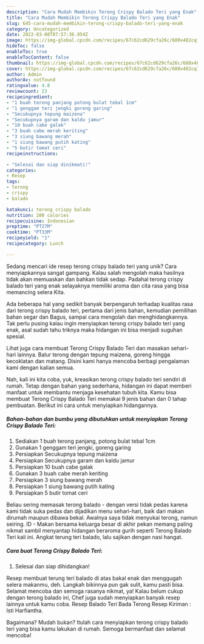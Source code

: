 ```yaml
---
description: "Cara Mudah Membikin Terong Crispy Balado Teri yang Enak"
title: "Cara Mudah Membikin Terong Crispy Balado Teri yang Enak"
slug: 645-cara-mudah-membikin-terong-crispy-balado-teri-yang-enak
category: Uncategorized
date: 2022-03-08T07:57:36.954Z
image: https://img-global.cpcdn.com/recipes/67c62cd629cfa26c/680x482cq70/terong-crispy-balado-teri-foto-resep-utama.jpg
hideToc: false
enableToc: true
enableTocContent: false
thumbnail: https://img-global.cpcdn.com/recipes/67c62cd629cfa26c/680x482cq70/terong-crispy-balado-teri-foto-resep-utama.jpg
cover: https://img-global.cpcdn.com/recipes/67c62cd629cfa26c/680x482cq70/terong-crispy-balado-teri-foto-resep-utama.jpg
author: Admin
authorAv: notfound
ratingvalue: 4.8
reviewcount: 23
recipeingredient:
- "1 buah terong panjang potong bulat tebal 1cm"
- "1 genggam teri jengki goreng garing"
- "Secukupnya tepung maizena"
- "Secukupnya garam dan kaldu jamur"
- "10 buah cabe galak"
- "3 buah cabe merah keriting"
- "3 siung bawang merah"
- "1 siung bawang putih kating"
- "5 butir tomat ceri"
recipeinstructions:

- "Selesai dan siap dinikmati!"
categories:
- Resep
tags:
- terong
- crispy
- balado

katakunci: terong crispy balado 
nutrition: 200 calories
recipecuisine: Indonesian
preptime: "PT27M"
cooktime: "PT33M"
recipeyield: "1"
recipecategory: Lunch

---
```





Sedang mencari ide resep terong crispy balado teri yang unik? Cara menyiapkannya sangat gampang. Kalau salah mengolah maka hasilnya tidak akan memuaskan dan bahkan tidak sedap. Padahal terong crispy balado teri yang enak selayaknya memiliki aroma dan cita rasa yang bisa memancing selera Kita.





Ada beberapa hal yang sedikit banyak berpengaruh terhadap kualitas rasa dari terong crispy balado teri, pertama dari jenis bahan, kemudian pemilihan bahan segar dan Bagus, sampai cara mengolah dan menghidangkannya. Tak perlu pusing kalau ingin menyiapkan terong crispy balado teri yang enak,      asal sudah tahu triknya maka hidangan ini bisa menjadi suguhan spesial.














Lihat juga cara membuat Terong Crispy Balado Teri dan masakan sehari-hari lainnya. Balur terong dengan tepung maizena, goreng hingga kecoklatan dan matang. Disini kami hanya mencoba berbagi pengalaman kami dengan kalian semua.






Nah, kali ini kita coba, yuk, kreasikan terong crispy balado teri sendiri di rumah. Tetap dengan bahan yang sederhana, hidangan ini dapat memberi manfaat untuk membantu menjaga kesehatan tubuh kita. Kamu bisa membuat Terong Crispy Balado Teri memakai 9 jenis bahan dan 0 tahap pembuatan. Berikut ini cara untuk menyiapkan hidangannya.

<!--inarticleads1-->

##### Bahan-bahan dan bumbu yang dibutuhkan untuk menyiapkan Terong Crispy Balado Teri:

1. Sediakan 1 buah terong panjang, potong bulat tebal 1cm
1. Gunakan 1 genggam teri jengki, goreng garing
1. Persiapkan Secukupnya tepung maizena
1. Persiapkan Secukupnya garam dan kaldu jamur
1. Persiapkan 10 buah cabe galak
1. Gunakan 3 buah cabe merah keriting
1. Persiapkan 3 siung bawang merah
1. Persiapkan 1 siung bawang putih kating
1. Persiapkan 5 butir tomat ceri


Beliau sering memasak terong balado - dengan versi tidak pedas karena kami tidak suka pedas dan dijadikan menu sehari-hari, baik dari makan dirumah maupun dibawa bekal. Awalnya saya tidak menyukai terong, namun seiring. ID - Makan bersama keluarga besar di akhir pekan memang paling nikmat sambil menyantap hidangan beraroma gurih seperti Terong Balado Teri kali ini. Angkat terung teri balado, lalu sajikan dengan nasi hangat. 

<!--inarticleads2-->

##### Cara buat Terong Crispy Balado Teri:


1. Selesai dan siap dihidangkan!

Resep membuat terung teri balado di atas bakal enak dan menggugah selera makanmu, deh. Langkah bikinnya pun gak sulit, kamu pasti bisa. Selamat mencoba dan semoga rasanya nikmat, ya! Kalau belum cukup dengan terong balado ini, Chef juga sudah menyiapkan banyak resep lainnya untuk kamu coba. Resep Balado Teri Bada Terong Resep Kiriman : Isti Harfiantha. 

Bagaimana? Mudah bukan? Itulah cara menyiapkan terong crispy balado teri yang bisa kamu lakukan di rumah. Semoga bermanfaat dan selamat mencoba!
